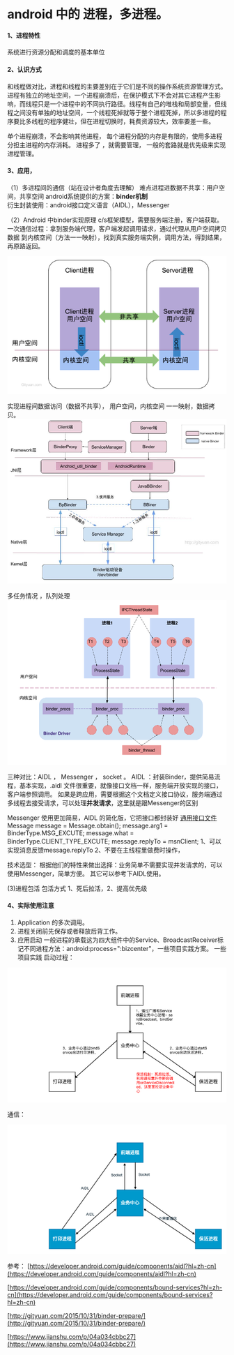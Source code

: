 # android 中的 进程，多进程。

#### 1、进程特性
系统进行资源分配和调度的基本单位

#### 2、认识方式
和线程做对比，进程和线程的主要差别在于它们是不同的操作系统资源管理方式。进程有独立的地址空间，一个进程崩溃后，在保护模式下不会对其它进程产生影响，而线程只是一个进程中的不同执行路径。线程有自己的堆栈和局部变量，但线程之间没有单独的地址空间，一个线程死掉就等于整个进程死掉，所以多进程的程序要比多线程的程序健壮，但在进程切换时，耗费资源较大，效率要差一些。

单个进程崩溃，不会影响其他进程，
每个进程分配的内存是有限的，使用多进程分担主进程的内存消耗。
进程多了 ，就需要管理，  一般的套路就是优先级来实现进程管理。


#### 3、应用，
（1）多进程间的通信（站在设计者角度去理解）
难点进程进数据不共享：用户空间，共享空间
android系统提供的方案：**binder机制**  
衍生封装使用：android接口定义语言（AIDL），Messenger

（2）Android 中binder实现原理
c/s框架模型，需要服务端注册，客户端获取。
一次通信过程：拿到服务端代理，客户端发起调用请求，通过代理从用户空间拷贝数据 到内核空间（方法一一映射），找到真实服务端实例，调用方法，得到结果，再原路返回。

![hahah](./image/progress/binder1.png)

实现进程间数据访问（数据不共享）， 用户空间，内核空间  一一映射，数据拷贝。
![hahah](./image/progress/binder2.jpg)

多任务情况 ，队列处理
![hahah](./image/progress/binder3.png)

三种对比：AIDL ， Messenger ， socket 。
AIDL ：封装Binder，提供简易流程，基本实现，.aidl 文件很重要，就像接口文档一样，服务端开放实现的接口，客户端参照调用。 如果是跨应用，需要根据这个文档定义接口协议，服务端通过多线程去接受请求，可以处理**并发请求**，这里就是跟Messenger的区别

Messenger
使用更加简易，AIDL 的简化版，它把接口都封装好
[通用接口文件](http://book2s.com/java/src/package/android/os/imessenger.html)
Message message = Message.obtain();
message.arg1 = BinderType.MSG_EXCUTE;
message.what = BinderType.CLIENT_TYPE_EXCUTE;
message.replyTo = msnClient;
1、可以实现消息反馈message.replyTo
2、不要在主线程里做费时操作，

技术选型：
根据他们的特性来做出选择：业务简单不需要实现并发请求的，可以使用Messenger，简单方便。 其它可以参考下AIDL使用。

(3)进程包活
包活方式 1、死后拉活，2、提高优先级


#### 4、实际使用注意
1. Application 的多次调用。
2. 进程关闭前先保存或者释放后背工作。
3. 应用启动
一般进程的承载这为四大组件中的Service、BroadcastReceiver标记不同进程方法：android:process=":bizcenter"，一些项目实践方案。
一些项目实践
启动过程：

![hahah](./image/progress/启动流程.png)

通信：

![hahah](./image/progress/进程通信.png)

参考：
[https://developer.android.com/guide/components/aidl?hl=zh-cn](https://developer.android.com/guide/components/aidl?hl=zh-cn)

[https://developer.android.com/guide/components/bound-services?hl=zh-cn](https://developer.android.com/guide/components/bound-services?hl=zh-cn)

[http://gityuan.com/2015/10/31/binder-prepare/](http://gityuan.com/2015/10/31/binder-prepare/)

[https://www.jianshu.com/p/04a034cbbc27](https://www.jianshu.com/p/04a034cbbc27)